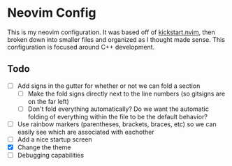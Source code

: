 # Neovim Config

This is my neovim configuration.
It was based off of [kickstart.nvim](https://github.com/nvim-lua/kickstart.nvim), then broken down into smaller files and organized as I thought made sense.
This configuration is focused around C++ development. 

## Todo
- [ ] Add signs in the gutter for whether or not we can fold a section
    - [ ] Make the fold signs directly next to the line numbers (so gitsigns are on the far left)
    - [ ] Don't fold everything automatically? Do we want the automatic folding of everything within the file to be the default behavior?
- [ ] Use rainbow markers (parentheses, brackets, braces, etc) so we can easily see which are associated with eachother
- [ ] Add a nice startup screen
- [x] Change the theme
- [ ] Debugging capabilities
